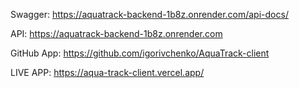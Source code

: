 Swagger: https://aquatrack-backend-1b8z.onrender.com/api-docs/

API: https://aquatrack-backend-1b8z.onrender.com

GitHub App: https://github.com/igorivchenko/AquaTrack-client

LIVE APP: https://aqua-track-client.vercel.app/
